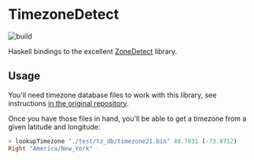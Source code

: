 # TimezoneDetect

![build](https://github.com/lfborjas/timezone-detect/workflows/Haskell%20CI/badge.svg)


Haskell bindings to the excellent [ZoneDetect](https://github.com/BertoldVdb/ZoneDetect) library.

## Usage

You'll need timezone database files to work with this library, see instructions [in the original repository](https://github.com/BertoldVdb/ZoneDetect/tree/master/database).

Once you have those files in hand, you'll be able to get a timezone from a given latitude and longitude:

```haskell
> lookupTimezone "./test/tz_db/timezone21.bin" 40.7831 (-73.9712)
Right "America/New_York"
```
